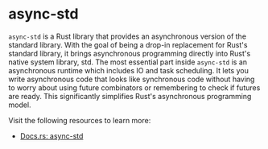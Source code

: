# async-std

`async-std` is a Rust library that provides an asynchronous version of the standard library. With the goal of being a drop-in replacement for Rust's standard library, it brings asynchronous programming directly into Rust's native system library, std. The most essential part inside `async-std` is an asynchronous runtime which includes IO and task scheduling. It lets you write asynchronous code that looks like synchronous code without having to worry about using future combinators or remembering to check if futures are ready. This significantly simplifies Rust's asynchronous programming model.

Visit the following resources to learn more:

- [Docs.rs: async-std](https://docs.rs/async-std/latest/async_std/)

